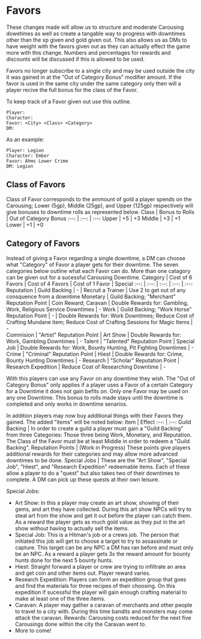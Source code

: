 # Favors
These changes made will allow us to structure and moderate Carousing dowetimes as well as create a tangable way to progress with downtimes other than the xp given and gold given out. This also allows us as DMs to have weight with the favors given out as they can actually effect the game more with this change. Numbers and percentages for rewards and discounts will be discussed if this is allowed to be used. 

Favors no longer subscribe to a single city and may be used outside the city it was gained in at the "Out of Category Bonus" modifier amount. If the favor is used in the same city under the same category only then will a player recive the full bonus for the class of the Favor.

To keep track of a Favor given out use this outline.
```
Player:
Character:
Favor: <City> <Class> <Category>
DM:
```
 
As an example:
```
Player: Legion 
Character: Ember 
Favor: Ahms Lower Crime
DM: Legion
```

## Class of Favors
Class of Favor corresponds to the ammount of gold a player spends on the Carousing; Lower (5gp), Middle (25gp), and Upper (125gp) respectively will give bonuses to downtime rolls as represented below.
Class | Bonus to Rolls | Out of Category Bonus
:--: | :--: | :--: 
Upper | +5 | +3
Middle | +3 | +1
Lower | +1 | +0

## Category of Favors
Instead of giving a Favor regarding a single downtime, a DM can choose what "Category" of Favor a player gets for their downtime. The seven categories below outline what each Favor can do. More than one catagory can be given out for a sucessful Carousing Downtime. 
Category | Cost of 6 Favors | Cost of 4 Favors | Cost of 1 Favor | Special
:--: | :--: | :--: | :--: | :--:
Reputation | Guild Backing | - | Recruit a Trainer | Use 2 to get out of any consquence from a downtime
Monetary | Guild Backing; "Merchant" Reputation Point | Coin Reward; Caravan | Double Rewards for: Gambling, Work, Religious Service Downtimes | -
Work | Guild Backing; "Work Horse" Reputation Point | - | Double Rewards for: Work Downtimes; Reduce Cost of Crafting Mundane item; Reduce Cost of Crafting Sessions for Magic Items | -  
Commision | "Artist" Reputation Point | Art Show | Double Rewards for: Work, Gambling Downtimes | -
Talent | "Talented" Reputation Point | Special Job | Double Rewards for: Work, Bounty Hunting, Pit Fighting Downtimes | - 
Crime | "Criminal" Reputation Point | Hiest | Double Rewards for: Crime, Bounty Hunting Downtimes | - 
Research | "Scholar" Reputation Point | Research Expedition | Reduce Cost of Researching Downtime | - 

With this players can use any Favor on any downtime they wish. The "Out of Category Bonus" only applies if a player uses a Favor of a certain Category for a Downtime it does not gain befits on.
Only one Favor may be used on any one Downtime. This bonus to rolls made stays until the downtime is completed and only works in downtime senarios. 

In addition players may now buy additional things with their Favors they gained. The added "items" will be noted below:
Item | Effect
:--: | :--:
Guild Backing | In order to create a guild a player must gain a "Guild Backing" from three Categories: Those three being Work, Monetary, and Reputation. The Class of the Favor must be at least Middle in order to redeem a "Guild Backing".
Reputation Points | (Work in Progress) These points give players additional rewards for their categories and may allow more advanced downtimes to be done.
Special Jobs | These are the "Art Show", "Special Job", "Hiest", and "Research Expedition" redeemable items. Each of these allow a player to do a "quest" but also takes two of their downtimes to complete. A DM can pick up these quests at their own leisure. 

Special Jobs:
- Art Show: In this a player may create an art show, showing of their gems, and art they have collected. During this art show NPCs will try to steal art from the show and get it out before the player can catch them. As a reward the player gets as much gold value as they put in the art show without having to actually sell the items.
- Special Job: This is a Hitman's job or a crews job. The person that initiated this job will get to choose a target to try to assassinate or capture. This target can be any NPC a DM has ran before and must only be an NPC. As a reward a player gets 3x the reward amount for bounty hunts done for the next 5 bounty hunts.
- Hiest: Straight forward a player or crew are trying to infiltrate an area and get coin and other items out. Player reward varies. 
- Research Expedition: Players can form an expedition group that goes and find the materials for three recipes of their choosing. On this expedition if sucessful the player will gain enough crafting material to make at least one of the three items.
- Caravan: A player may gather a caravan of merchants and other people to travel to a city with. During this time bandits and monsters may come attack the caravan. Rewards: Carousing costs reduced for the next five Carousings done within the city the Caravan went to. 
- More to come!
